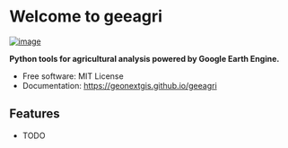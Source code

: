 # Welcome to geeagri


[![image](https://img.shields.io/pypi/v/geeagri.svg)](https://pypi.python.org/pypi/geeagri)


**Python tools for agricultural analysis powered by Google Earth Engine.**


-   Free software: MIT License
-   Documentation: <https://geonextgis.github.io/geeagri>


## Features

-   TODO

